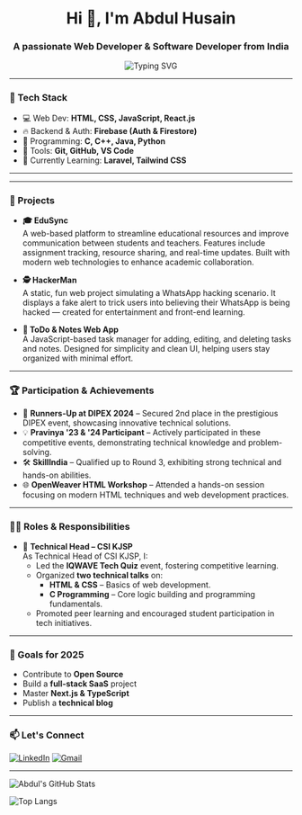 <h1 align="center">Hi 👋, I'm Abdul Husain</h1>
<h3 align="center">A passionate Web Developer & Software Developer from India</h3>

<p align="center">
  <img src="https://readme-typing-svg.demolab.com?font=Fira+Code&pause=1000&color=00BFFF&center=true&vCenter=true&width=435&lines=Code.+Create.+Innovate." alt="Typing SVG" />
</p>

---

### 🔧 Tech Stack
- 💻 Web Dev: **HTML, CSS, JavaScript, React.js**
- 🔥 Backend & Auth: **Firebase (Auth & Firestore)**
- 🧠 Programming: **C, C++, Java, Python**
- 📂 Tools: **Git, GitHub, VS Code**
- 🚀 Currently Learning: **Laravel, Tailwind CSS**

---

---

### 🚀 Projects

- **🎓 EduSync**  
  A web-based platform to streamline educational resources and improve communication between students and teachers. Features include assignment tracking, resource sharing, and real-time updates. Built with modern web technologies to enhance academic collaboration.

- **🕵️ HackerMan**  
  A static, fun web project simulating a WhatsApp hacking scenario. It displays a fake alert to trick users into believing their WhatsApp is being hacked — created for entertainment and front-end learning.

- **📝 ToDo & Notes Web App**  
  A JavaScript-based task manager for adding, editing, and deleting tasks and notes. Designed for simplicity and clean UI, helping users stay organized with minimal effort.

---

### 🏆 Participation & Achievements

- 🥈 **Runners-Up at DIPEX 2024** – Secured 2nd place in the prestigious DIPEX event, showcasing innovative technical solutions.
- 💡 **Pravinya '23 & '24 Participant** – Actively participated in these competitive events, demonstrating technical knowledge and problem-solving.
- 🛠️ **SkillIndia** – Qualified up to Round 3, exhibiting strong technical and hands-on abilities.
- 🌐 **OpenWeaver HTML Workshop** – Attended a hands-on session focusing on modern HTML techniques and web development practices.

---

### 👨‍💼 Roles & Responsibilities

- 🧠 **Technical Head – CSI KJSP**  
  As Technical Head of CSI KJSP, I:
  - Led the **IQWAVE Tech Quiz** event, fostering competitive learning.
  - Organized **two technical talks** on:
    - **HTML & CSS** – Basics of web development.
    - **C Programming** – Core logic building and programming fundamentals.
  - Promoted peer learning and encouraged student participation in tech initiatives.


---

### 🎯 Goals for 2025
- Contribute to **Open Source**
- Build a **full-stack SaaS** project
- Master **Next.js & TypeScript**
- Publish a **technical blog**

---

### 📫 Let's Connect
[![LinkedIn](https://img.shields.io/badge/LinkedIn-blue?logo=linkedin&logoColor=white)](https://www.linkedin.com/in/abdulhusain-dahodwala-3a0bba253/)
[![Gmail](https://img.shields.io/badge/Gmail-red?logo=gmail&logoColor=white)](mailto:abdulhusainhp@gmail.com)

---

![Abdul's GitHub Stats](https://github-readme-stats.vercel.app/api?username=Abdulhusa&show_icons=true&theme=radical)

![Top Langs](https://github-readme-stats.vercel.app/api/top-langs/?username=Abdulhusa&layout=compact&theme=radical)
